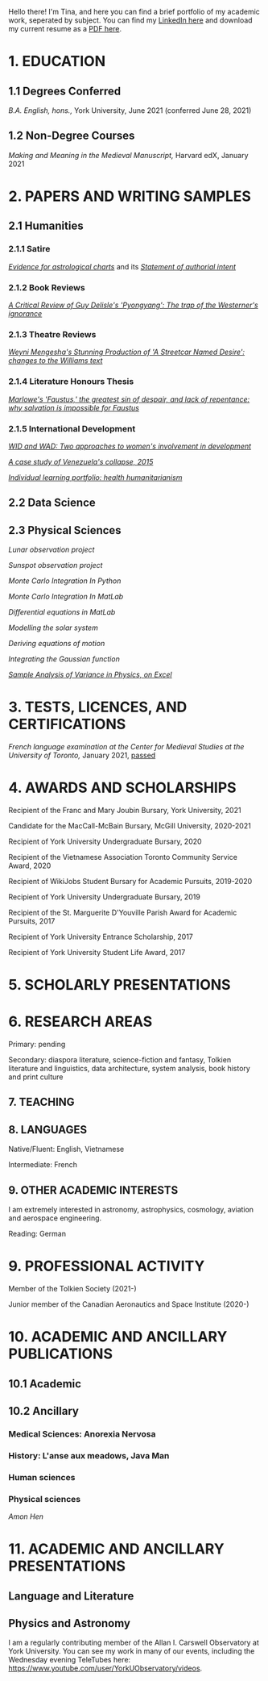 
Hello there! I'm Tina, and here you can find a brief portfolio of my academic work, seperated by subject.
You can find my [LinkedIn here](https://www.linkedin.com/in/cnguyen99/) and download my current resume as a [PDF here](https://github.com/TorontoYYZ/Portfolio/blob/main/Resume.pdf). 

# 1. EDUCATION 

## 1.1 Degrees Conferred
*B.A. English, hons.,* York University, June 2021 (conferred June 28, 2021)

## 1.2 Non-Degree Courses
*Making and Meaning in the Medieval Manuscript,* Harvard edX, January 2021


# 2. PAPERS AND WRITING SAMPLES

## 2.1 Humanities

### 2.1.1 Satire


[*Evidence for astrological charts*](https://github.com/TorontoYYZ/Portfolio/blob/main/Satire_Paper.pdf) and its [*Statement of authorial intent*](https://github.com/TorontoYYZ/Portfolio/blob/main/Statement%20of%20Authorial%20Intent.pdf)

### 2.1.2 Book Reviews


[*A Critical Review of Guy Delisle's 'Pyongyang': The trap of the Westerner's ignorance*](https://github.com/TorontoYYZ/Portfolio/blob/main/A%20Critical%20Review%20of%20Guy%20Delisle's%20'Pyongyang'.pdf)

### 2.1.3 Theatre Reviews


[*Weyni Mengesha's Stunning Production of 'A Streetcar Named Desire': changes to the Williams text*](https://github.com/TorontoYYZ/Portfolio/blob/main/Review%20of%20'Streetcar'.pdf)

### 2.1.4 Literature Honours Thesis


[*Marlowe's 'Faustus,' the greatest sin of despair, and lack of repentance: why salvation is impossible for Faustus*](https://github.com/TorontoYYZ/Portfolio/blob/main/Nguyen.Christina.April.23.2021.pdf)

### 2.1.5 International Development


[*WID and WAD: Two approaches to women's involvement in development*](https://github.com/TorontoYYZ/Portfolio/blob/main/A%20Critical%20Approach%20to%20Women%20in%20Development%20(Essay%202).docx)


[*A case study of Venezuela's collapse, 2015*](https://github.com/TorontoYYZ/Portfolio/blob/main/Venezuela%20Policy.pdf)


[*Individual learning portfolio: health humanitarianism*](https://github.com/TorontoYYZ/Portfolio/blob/main/Individual%20Learning%20Portfolio%20-%20Final%20Project.pdf)

## 2.2 Data Science

## 2.3 Physical Sciences

*Lunar observation project*

*Sunspot observation project*

*Monte Carlo Integration In Python*

*Monte Carlo Integration In MatLab*

*Differential equations in MatLab*

*Modelling the solar system*

*Deriving equations of motion*

*Integrating the Gaussian function*

[*Sample Analysis of Variance in Physics, on Excel*](https://github.com/TorontoYYZ/Portfolio/blob/main/Sample%20ANOVA%20in%20physics.xlsx)


# 3. TESTS, LICENCES, AND CERTIFICATIONS
*French language examination at the Center for Medieval Studies at the University of Toronto,* January 2021, [passed](https://github.com/TorontoYYZ/Portfolio/blob/main/CMS%20French%20Certification.pdf)

# 4. AWARDS AND SCHOLARSHIPS

Recipient of the Franc and Mary Joubin Bursary, York University, 2021

Candidate for the MacCall-McBain Bursary, McGill University, 2020-2021	

Recipient of York University Undergraduate Bursary, 2020	

Recipient of the Vietnamese Association Toronto Community Service Award, 2020

Recipient of WikiJobs Student Bursary for Academic Pursuits, 2019-2020

Recipient of York University Undergraduate Bursary, 2019	

Recipient of the St. Marguerite D'Youville Parish Award for Academic Pursuits, 2017	

Recipient of York University Entrance Scholarship, 2017	

Recipient of York University Student Life Award, 2017	

# 5. SCHOLARLY PRESENTATIONS

# 6. RESEARCH AREAS

Primary: pending

Secondary: diaspora literature, science-fiction and fantasy, Tolkien literature and linguistics, data architecture, system analysis, book history and print culture

## 7. TEACHING
## 8. LANGUAGES
Native/Fluent: English, Vietnamese

Intermediate: French

## 9. OTHER ACADEMIC INTERESTS

I am extremely interested in astronomy, astrophysics, cosmology, aviation and aerospace engineering. 

Reading: German


# 9. PROFESSIONAL ACTIVITY

Member of the Tolkien Society (2021-)
 
Junior member of the Canadian Aeronautics and Space Institute (2020-)

# 10. ACADEMIC AND ANCILLARY PUBLICATIONS
## 10.1 Academic

## 10.2 Ancillary

### Medical Sciences: Anorexia Nervosa
### History: L'anse aux meadows, Java Man
### Human sciences
### Physical sciences

_Amon Hen_

# 11. ACADEMIC AND ANCILLARY PRESENTATIONS
## Language and Literature
## Physics and Astronomy
I am a regularly contributing member of the Allan I. Carswell Observatory at York University. You can see my work in many of our events, including the Wednesday evening TeleTubes here: https://www.youtube.com/user/YorkUObservatory/videos. 
